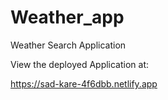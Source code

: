 # Weather_app
Weather Search Application


View the deployed Application at: 

https://sad-kare-4f6dbb.netlify.app
